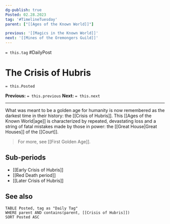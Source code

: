 ```yaml
---
dg-publish: true
Posted: 02.28.2023
tag: '#TimelineTuesday'
parent: ["[[Ages of the Known World]]"]

previous: '[[Magics in the Known World]]'
next: '[[Mines of the Oremongers Guild]]'
---
```

`= this.tag` #DailyPost
# The Crisis of Hubris
`= this.Posted`

**Previous:** `= this.previous`
**Next:** `= this.next`

---

What was meant to be a golden age for humanity is now remembered as the darkest time in their history: the [[Crisis of Hubris]]. This [[Ages of the Known World|age]] is characterized by repeated, devastating loss and a string of fatal mistakes made by those in power: the [[Great House|Great Houses]] of the [[Court]].

> For more, see [[First Golden Age]].

## Sub-periods
- [[Early Crisis of Hubris]]
- [[Red Death period]]
- [[Later Crisis of Hubris]]

## See also
```dataview
TABLE Posted, tag as "Daily Tag"
WHERE parent AND contains(parent, [[Crisis of Hubris]])
SORT Posted ASC
```

